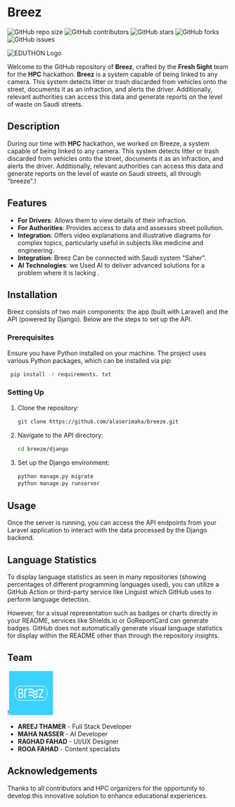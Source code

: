 # Breez

![GitHub repo size](https://img.shields.io/github/repo-size/alaserimaha/breeze)
![GitHub contributors](https://img.shields.io/github/contributors/alaserimaha/breeze)
![GitHub stars](https://img.shields.io/github/stars/alaserimaha/breeze?style=social)
![GitHub forks](https://img.shields.io/github/forks/alaserimaha/breeze?style=social)
![GitHub issues](https://img.shields.io/github/issues/alaserimaha/breeze)

![EDUTHON Logo](https://sprint.kku.edu.sa/storage/hackathons/lm9Ad4Q36dVMcyLdRJlDqPS43eUgmY81BUjiMJq5.jpg)

Welcome to the GitHub repository of **Breez**, crafted by the **Fresh Sight** team for the **HPC** hackathon. **Breez** is a system capable of being linked to any camera. This system detects litter or trash discarded from vehicles onto the street, documents it as an infraction, and alerts the driver. Additionally, relevant authorities can access this data and generate reports on the level of waste on Saudi streets.


## Description

During our time with **HPC** hackathon, we worked on Breeze, a system capable of being linked to any camera. This system detects litter or trash discarded from vehicles onto the street, documents it as an infraction, and alerts the driver. Additionally, relevant authorities can access this data and generate reports on the level of waste on Saudi streets, all through "breeze".!

## Features


- **For Drivers**: Allows them to view details of their infraction.
- **For Authorities**: Provides access to data and assesses street pollution.
- **Integration**: Offers video explanations and illustrative diagrams for complex topics, particularly useful in subjects like medicine and engineering.
- **Integration**: Breez Can be connected with Saudi system "Saher".
- **AI Technologies**: we Used AI to deliver advanced solutions for a problem where it is lacking .


## Installation

Breez consists of two main components: the app (built with Laravel) and the API (powered by Django). Below are the steps to set up the API.

### Prerequisites

Ensure you have Python installed on your machine. The project uses various Python packages, which can be installed via pip:

```bash
 pip install -r requirements. txt
```

### Setting Up

1. Clone the repository:
    ```bash
    git clone https://github.com/alaserimaha/breeze.git
    ```
2. Navigate to the API directory:
    ```bash
    cd breeze/django
    ```
3. Set up the Django environment:
    ```bash
    python manage.py migrate
    python manage.py runserver
    ```

## Usage

Once the server is running, you can access the API endpoints from your Laravel application to interact with the data processed by the Django backend.

## Language Statistics

To display language statistics as seen in many repositories (showing percentages of different programming languages used), you can utilize a GitHub Action or third-party service like Linguist which GitHub uses to perform language detection.

However, for a visual representation such as badges or charts directly in your README, services like Shields.io or GoReportCard can generate badges. GitHub does not automatically generate visual language statistics for display within the README other than through the repository insights.


## Team

!<img src="Picture.png" width="100" height="100">

- **AREEJ THAMER** - Full Stack Developer
- **MAHA NASSER** - AI Developer
- **RAGHAD FAHAD** - UI/UX Designer 
- **ROOA FAHAD** - Content specialists

## Acknowledgements

Thanks to all contributors and HPC organizers for the opportunity to develop this innovative solution to enhance educational experiences.
